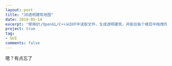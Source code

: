 ```yaml
---
layout: post
title: "3D透明建筑地图"
date: 2019-05-14
excerpt: "使用Qt/OpenGL/C++从DXF中读取文件，生成透明建筑，并能往每个楼层中拖拽传感器。"
project: true
tag:
- GUI
comments: false
---
```


嗯？有点忘了
